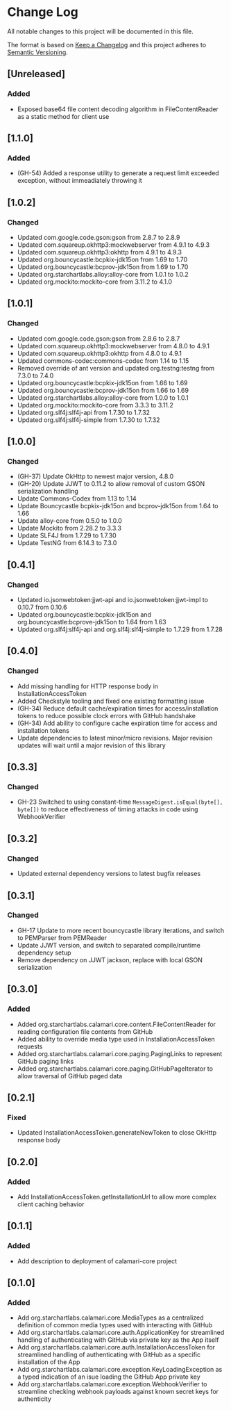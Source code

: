 # Change Log
All notable changes to this project will be documented in this file.

The format is based on [Keep a Changelog](http://keepachangelog.com/)
and this project adheres to [Semantic Versioning](http://semver.org/).

## [Unreleased]
### Added
- Exposed base64 file content decoding algorithm in FileContentReader as a static method for client use

## [1.1.0]
### Added
- (GH-54) Added a response utility to generate a request limit exceeded exception, without immeadiately throwing it

## [1.0.2]
### Changed
- Updated com.google.code.gson:gson from 2.8.7 to 2.8.9
- Updated com.squareup.okhttp3:mockwebserver from 4.9.1 to 4.9.3
- Updated com.squareup.okhttp3:okhttp from 4.9.1 to 4.9.3
- Updated org.bouncycastle:bcpkix-jdk15on from 1.69 to 1.70
- Updated org.bouncycastle:bcprov-jdk15on from 1.69 to 1.70
- Updated org.starchartlabs.alloy:alloy-core from 1.0.1 to 1.0.2
- Updated org.mockito:mockito-core from 3.11.2 to 4.1.0

## [1.0.1]
### Changed
- Updated com.google.code.gson:gson from 2.8.6 to 2.8.7
- Updated com.squareup.okhttp3:mockwebserver from 4.8.0 to 4.9.1
- Updated com.squareup.okhttp3:okhttp from 4.8.0 to 4.9.1
- Updated commons-codec:commons-codec from 1.14 to 1.15
- Removed override of ant version and updated org.testng:testng from 7.3.0 to 7.4.0
- Updated org.bouncycastle:bcpkix-jdk15on from 1.66 to 1.69
- Updated org.bouncycastle:bcprov-jdk15on from 1.66 to 1.69
- Updated org.starchartlabs.alloy:alloy-core from 1.0.0 to 1.0.1
- Updated org.mockito:mockito-core from 3.3.3 to 3.11.2
- Updated org.slf4j:slf4j-api from 1.7.30 to 1.7.32
- Updated org.slf4j:slf4j-simple from 1.7.30 to 1.7.32

## [1.0.0]
### Changed
- (GH-37) Update OkHttp to newest major version, 4.8.0
- (GH-20) Update JJWT to 0.11.2 to allow removal of custom GSON serialization handling
- Update Commons-Codex from 1.13 to 1.14
- Update Bouncycastle bcpkix-jdk15on and bcprov-jdk15on from 1.64 to 1.66
- Update alloy-core from 0.5.0 to 1.0.0
- Update Mockito from 2.28.2 to 3.3.3
- Update SLF4J from 1.7.29 to 1.7.30
- Update TestNG from 6.14.3 to 7.3.0

## [0.4.1]
### Changed
- Updated io.jsonwebtoken:jjwt-api and io.jsonwebtoken:jjwt-impl to 0.10.7 from 0.10.6
- Updated org.bouncycastle:bcpkix-jdk15on and org.bouncycastle:bcprove-jdk15on to 1.64 from 1.63
- Updated org.slf4j:slf4j-api and org.slf4j:slf4j-simple to 1.7.29 from 1.7.28

## [0.4.0]
### Changed
- Add missing handling for HTTP response body in InstallationAccessToken
- Added Checkstyle tooling and fixed one existing formatting issue
- (GH-34) Reduce default cache/expiration times for access/installation tokens to reduce possible clock errors with GitHub handshake
- (GH-34) Add ability to configure cache expiration time for access and installation tokens
- Update dependencies to latest minor/micro revisions. Major revision updates will wait until a major revision of this library

## [0.3.3]
### Changed
- GH-23 Switched to using constant-time `MessageDigest.isEqual(byte[], byte[])` to reduce effectiveness of timing attacks in code using WebhookVerifier

## [0.3.2]
### Changed
- Updated external dependency versions to latest bugfix releases

## [0.3.1]
### Changed
- GH-17 Update to more recent bouncycastle library iterations, and switch to PEMParser from PEMReader
- Update JJWT version, and switch to separated compile/runtime dependency setup
- Remove dependency on JJWT jackson, replace with local GSON serialization

## [0.3.0]
### Added
- Added org.starchartlabs.calamari.core.content.FileContentReader for reading configuration file contents from GitHub
- Added ability to override media type used in InstallationAccessToken requests
- Added org.starchartlabs.calamari.core.paging.PagingLinks to represent GitHub paging links
- Added org.starchartlabs.calamari.core.paging.GitHubPageIterator<T> to allow traversal of GitHub paged data

## [0.2.1]
### Fixed
- Updated InstallationAccessToken.generateNewToken to close OkHttp response body

## [0.2.0]
### Added
- Add InstallationAccessToken.getInstallationUrl to allow more complex client caching behavior

## [0.1.1]
### Added
- Add description to deployment of calamari-core project

## [0.1.0]
### Added
- Add org.starchartlabs.calamari.core.MediaTypes as a centralized definition of common media types used with interacting with GitHub
- Add org.starchartlabs.calamari.core.auth.ApplicationKey for streamlined handling of authenticating with GitHub via private key as the App itself
- Add org.starchartlabs.calamari.core.auth.InstallationAccessToken for streamlined handling of authenticating with GitHub as a specific installation of the App
- Add org.starchartlabs.calamari.core.exception.KeyLoadingException as a typed indication of an isue loading the GitHub App private key
- Add org.starchartlabs.calamari.core.exception.WebhookVerifier to streamline checking webhook payloads against known secret keys for authenticity
